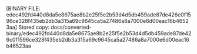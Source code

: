 [BINARY FILE: edec492fd440d8da5e8675ae8b2e25f5e2b53d4d5db459ade87de426c0f1596ce328f435eb2db3a315a69c9645ca5a27486a8a7000e6d00eac16b46523aa]
Stored copy: docs/converted-binary/edec492fd440d8da5e8675ae8b2e25f5e2b53d4d5db459ade87de426c0f1596ce328f435eb2db3a315a69c9645ca5a27486a8a7000e6d00eac16b46523aa

